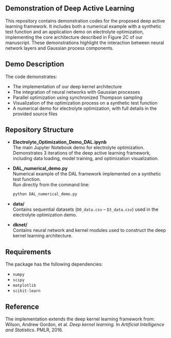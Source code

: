 ## Demonstration of Deep Active Learning

This repository contains demonstration codes for the proposed deep active learning framework. It includes both a numerical example with a synthetic test function and an application demo on electrolyte optimization, implementing the core architecture described in Figure 2C of our manuscript. These demonstrations highlight the interaction between neural network layers and Gaussian process components.


## Demo Description

The code demonstrates:
- The implementation of our deep kernel architecture  
- The integration of neural networks with Gaussian processes  
- Parallel optimization using synchronized Thompson sampling  
- Visualization of the optimization process on a synthetic test function  
- A numerical demo for electrolyte optimization, with full details in the provided source files  


## Repository Structure

- **Electrolyte_Optimization_Demo_DAL.ipynb**  
  The main Jupyter Notebook demo for electrolyte optimization.  
  Demonstrates 3 iterations of the deep active learning framework, including data loading, model training, and optimization visualization.  

- **DAL_numerical_demo.py**  
  Numerical example of the DAL framework implemented on a synthetic test function.  
  Run directly from the command line:  
  ```bash
  python DAL_numerical_demo.py 

- **data/**  
    Contains sequential datasets (`D0_data.csv` – `D3_data.csv`) used in the electrolyte optimization demo.

- **dknet/**  
  Contains neural network and kernel modules used to construct the deep kernel learning architecture.  


## Requirements

The package has the following dependencies:
- `numpy`  
- `scipy`  
- `matplotlib`  
- `scikit-learn`  


## Reference

The implementation extends the deep kernel learning framework from:  
Wilson, Andrew Gordon, et al. *Deep kernel learning.* In *Artificial Intelligence and Statistics*. PMLR, 2016.
